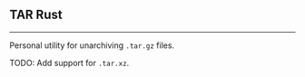 ## TAR Rust
---

Personal utility for unarchiving `.tar.gz` files.

TODO: Add support for `.tar.xz`.
